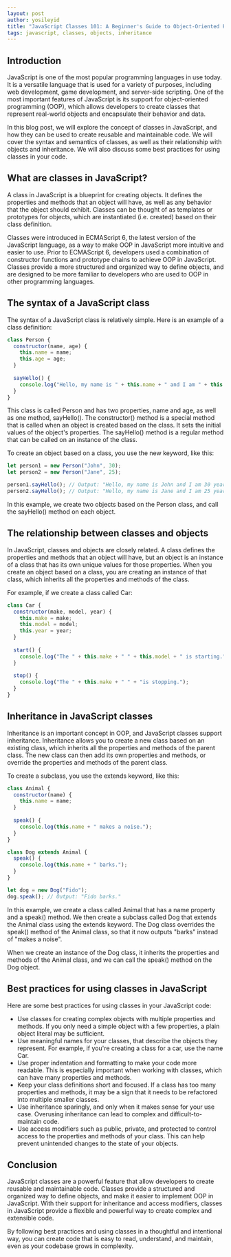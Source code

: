 ```yaml
---
layout: post
author: yosileyid
title: "JavaScript Classes 101: A Beginner's Guide to Object-Oriented Programming"
tags: javascript, classes, objects, inheritance
---
```


## Introduction

JavaScript is one of the most popular programming languages in use today. It is a versatile language that is used for a variety of purposes, including web development, game development, and server-side scripting. One of the most important features of JavaScript is its support for object-oriented programming (OOP), which allows developers to create classes that represent real-world objects and encapsulate their behavior and data.
<!--more-->
In this blog post, we will explore the concept of classes in JavaScript, and how they can be used to create reusable and maintainable code. We will cover the syntax and semantics of classes, as well as their relationship with objects and inheritance. We will also discuss some best practices for using classes in your code.

## What are classes in JavaScript?

A class in JavaScript is a blueprint for creating objects. It defines the properties and methods that an object will have, as well as any behavior that the object should exhibit. Classes can be thought of as templates or prototypes for objects, which are instantiated (i.e. created) based on their class definition.

Classes were introduced in ECMAScript 6, the latest version of the JavaScript language, as a way to make OOP in JavaScript more intuitive and easier to use. Prior to ECMAScript 6, developers used a combination of constructor functions and prototype chains to achieve OOP in JavaScript. Classes provide a more structured and organized way to define objects, and are designed to be more familiar to developers who are used to OOP in other programming languages.

## The syntax of a JavaScript class

The syntax of a JavaScript class is relatively simple. Here is an example of a class definition:

```js
class Person {
  constructor(name, age) {
    this.name = name;
    this.age = age;
  }
  
  sayHello() {
    console.log("Hello, my name is " + this.name + " and I am " + this.age + " years old.");
  }
}
```
This class is called Person and has two properties, name and age, as well as one method, sayHello(). The constructor() method is a special method that is called when an object is created based on the class. It sets the initial values of the object's properties. The sayHello() method is a regular method that can be called on an instance of the class.

To create an object based on a class, you use the new keyword, like this:

```javascript
let person1 = new Person("John", 30);
let person2 = new Person("Jane", 25);

person1.sayHello(); // Output: "Hello, my name is John and I am 30 years old."
person2.sayHello(); // Output: "Hello, my name is Jane and I am 25 years old."
```

In this example, we create two objects based on the Person class, and call the sayHello() method on each object.

## The relationship between classes and objects

In JavaScript, classes and objects are closely related. A class defines the properties and methods that an object will have, but an object is an instance of a class that has its own unique values for those properties. When you create an object based on a class, you are creating an instance of that class, which inherits all the properties and methods of the class.

For example, if we create a class called Car:

```javascript
class Car {
  constructor(make, model, year) {
    this.make = make;
    this.model = model;
    this.year = year;
  }
  
  start() {
    console.log("The " + this.make + " " + this.model + " is starting.");
  }
  
  stop() {
    console.log("The " + this.make + " " + "is stopping.");
  }
}
```

## Inheritance in JavaScript classes

Inheritance is an important concept in OOP, and JavaScript classes support inheritance. Inheritance allows you to create a new class based on an existing class, which inherits all the properties and methods of the parent class. The new class can then add its own properties and methods, or override the properties and methods of the parent class.

To create a subclass, you use the extends keyword, like this:

```javascript
class Animal {
  constructor(name) {
    this.name = name;
  }
  
  speak() {
    console.log(this.name + " makes a noise.");
  }
}

class Dog extends Animal {
  speak() {
    console.log(this.name + " barks.");
  }
}

let dog = new Dog("Fido");
dog.speak(); // Output: "Fido barks."
```
In this example, we create a class called Animal that has a name property and a speak() method. We then create a subclass called Dog that extends the Animal class using the extends keyword. The Dog class overrides the speak() method of the Animal class, so that it now outputs "barks" instead of "makes a noise".

When we create an instance of the Dog class, it inherits the properties and methods of the Animal class, and we can call the speak() method on the Dog object.

## Best practices for using classes in JavaScript

Here are some best practices for using classes in your JavaScript code:

- Use classes for creating complex objects with multiple properties and methods. If you only need a simple object with a few properties, a plain object literal may be sufficient.
- Use meaningful names for your classes, that describe the objects they represent. For example, if you're creating a class for a car, use the name Car.
- Use proper indentation and formatting to make your code more readable. This is especially important when working with classes, which can have many properties and methods.
- Keep your class definitions short and focused. If a class has too many properties and methods, it may be a sign that it needs to be refactored into multiple smaller classes.
- Use inheritance sparingly, and only when it makes sense for your use case. Overusing inheritance can lead to complex and difficult-to-maintain code.
- Use access modifiers such as public, private, and protected to control access to the properties and methods of your class. This can help prevent unintended changes to the state of your objects.

## Conclusion

JavaScript classes are a powerful feature that allow developers to create reusable and maintainable code. Classes provide a structured and organized way to define objects, and make it easier to implement OOP in JavaScript. With their support for inheritance and access modifiers, classes in JavaScript provide a flexible and powerful way to create complex and extensible code.

By following best practices and using classes in a thoughtful and intentional way, you can create code that is easy to read, understand, and maintain, even as your codebase grows in complexity.